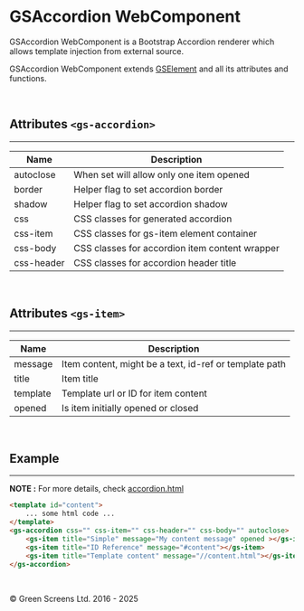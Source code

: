 # GSAccordion WebComponent

GSAccordion WebComponent is a Bootstrap Accordion renderer which allows template injection from external source.

GSAccordion WebComponent extends [GSElement](../base/GSElement.md) and all its attributes and functions.

<br>

## Attributes ```<gs-accordion>```
---

| Name               | Description                                         |
|--------------------|-----------------------------------------------------|
| autoclose          | When set will allow only one item opened            |
| border             | Helper flag to set accordion border                 |
| shadow             | Helper flag to set accordion shadow                 |
| css                | CSS classes for generated accordion                 |
| css-item           | CSS classes for gs-item element container           | 
| css-body           | CSS classes for accordion item content wrapper      |
| css-header         | CSS classes for accordion header title              |

<br>

## Attributes ```<gs-item>```
---

| Name               | Description                                                 |
|--------------------|-------------------------------------------------------------|
| message            | Item content, might be a text, id-ref or template path      | 
| title              | Item title                                                  |
| template           | Template url or ID for item content                         |
| opened             | Is item initially opened or closed                          |

<br>

## Example
---

**NOTE :** 
For more details, check [accordion.html](../../demos/accordion.html)

```html
<template id="content">
    ... some html code ...
</template>
<gs-accordion css="" css-item="" css-header="" css-body="" autoclose>
    <gs-item title="Simple" message="My content message" opened ></gs-item>
    <gs-item title="ID Reference" message="#content"></gs-item>
    <gs-item title="Template content" message="//content.html"></gs-item>
</gs-accordion>
```
<br>

&copy; Green Screens Ltd. 2016 - 2025
